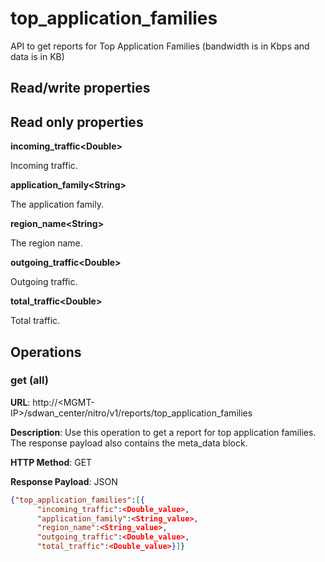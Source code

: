 # top\_application\_families

API to get reports for Top Application Families (bandwidth is in Kbps and data is in KB)

## Read/write properties

## Read only properties

**incoming\_traffic&lt;Double&gt;**

Incoming traffic.

**application\_family&lt;String&gt;**

The application family.

**region\_name&lt;String&gt;**

The region name.

**outgoing\_traffic&lt;Double&gt;**

Outgoing traffic.

**total\_traffic&lt;Double&gt;**

Total traffic.

## Operations

### get (all)

**URL**: http://&lt;MGMT-IP>/sdwan\_center/nitro/v1/reports/top\_application\_families

**Description**: Use this operation to get a report for top application families. The response payload also contains the meta\_data block.

**HTTP Method**: GET

**Response Payload**: JSON

```json
{"top_application_families":[{
      "incoming_traffic":<Double_value>,
      "application_family":<String_value>,
      "region_name":<String_value>,
      "outgoing_traffic":<Double_value>,
      "total_traffic":<Double_value>}]}
```